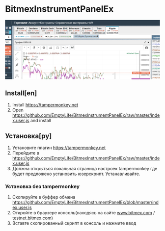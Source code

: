 # BitmexInstrumentPanelEx

![Image](https://github.com/EmptyLife/BitmexInstrumentPanelEx/blob/master/img.png)

## Install[en]
1. Install https://tampermonkey.net
2. Open https://github.com/EmptyLife/BitmexInstrumentPanelEx/raw/master/index.user.js and install

## Установка[ру]
1. Установите плагин https://tampermonkey.net
2. Перейдите в https://github.com/EmptyLife/BitmexInstrumentPanelEx/raw/master/index.user.js
3. Должна открыться локальная страница настроек tampermonkey где будет предложено установить юзерскрипт. Устанавливайте.

### Установка без tampermonkey
1. Скопируйте в буффер обмена https://github.com/EmptyLife/BitmexInstrumentPanelEx/blob/master/index.user.js
2. Откройте в браузере консоль(находясь на сайте www.bitmex.com / testnet.bitmex.com) 
3. Вставте скопированный скрипт в консоль и нажмите ввод
